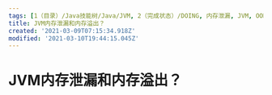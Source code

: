 ```yaml
---
tags: [1（目录）/Java技能树/Java/JVM, 2（完成状态）/DOING, 内存泄漏, JVM, OOM]
title: JVM内存泄漏和内存溢出？
created: '2021-03-09T07:15:34.918Z'
modified: '2021-03-10T19:44:15.045Z'
---
```


# JVM内存泄漏和内存溢出？

